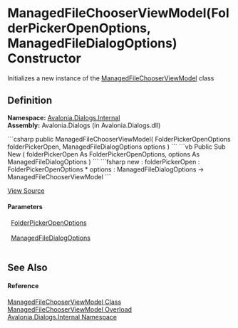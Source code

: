 # ManagedFileChooserViewModel(FolderPickerOpenOptions, ManagedFileDialogOptions) Constructor


Initializes a new instance of the <a href="T_Avalonia_Dialogs_Internal_ManagedFileChooserViewModel">ManagedFileChooserViewModel</a> class



## Definition
**Namespace:** <a href="N_Avalonia_Dialogs_Internal">Avalonia.Dialogs.Internal</a>  
**Assembly:** Avalonia.Dialogs (in Avalonia.Dialogs.dll)

<Tabs groupId="api-code-preview">
<TabItem value="csharp" label="C#">
```csharp
public ManagedFileChooserViewModel(
	FolderPickerOpenOptions folderPickerOpen,
	ManagedFileDialogOptions options
)
```
</TabItem>
<TabItem value="vb" label="VB">
```vb
Public Sub New ( 
	folderPickerOpen As FolderPickerOpenOptions,
	options As ManagedFileDialogOptions
)
```
</TabItem>
<TabItem value="fsharp" label="F#">
```fsharp
new : 
        folderPickerOpen : FolderPickerOpenOptions * 
        options : ManagedFileDialogOptions -> ManagedFileChooserViewModel
```
</TabItem>
</Tabs>



<a href="https://github.com/AvaloniaUI/Avalonia/tree/master/src/Avalonia.Dialogs/Internal/ManagedFileChooserViewModel.cs#L177" title="View the source code">View Source</a>



#### Parameters
<dl><dt>  <a href="T_Avalonia_Platform_Storage_FolderPickerOpenOptions">FolderPickerOpenOptions</a></dt><dd> </dd><dt>  <a href="T_Avalonia_Dialogs_ManagedFileDialogOptions">ManagedFileDialogOptions</a></dt><dd> </dd></dl>

## See Also


#### Reference
<a href="T_Avalonia_Dialogs_Internal_ManagedFileChooserViewModel">ManagedFileChooserViewModel Class</a>  
<a href="Overload_Avalonia_Dialogs_Internal_ManagedFileChooserViewModel__ctor">ManagedFileChooserViewModel Overload</a>  
<a href="N_Avalonia_Dialogs_Internal">Avalonia.Dialogs.Internal Namespace</a>  


